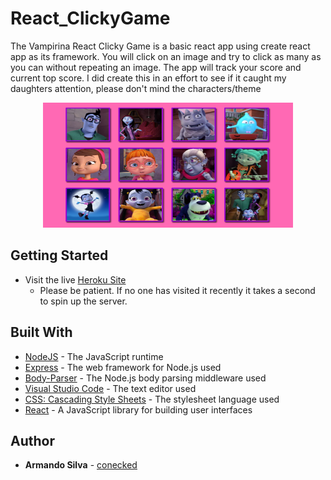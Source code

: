 # React_ClickyGame

The Vampirina React Clicky Game is a basic react app using create react app as its framework. You will click on an image and try to click as many as you can without repeating an image. The app will track your score and current top score. I did create this in an effort to see if it caught my daughters attention, please don't mind the characters/theme

<p align="center">
  <img width="400" height="200" src="/public/images/clickyGame.png">
</p>

## Getting Started

* Visit the live [Heroku Site](https://morning-taiga-62467.herokuapp.com/)
    * Please be patient. If no one has visited it recently it takes a second to spin up the server.

## Built With

* [NodeJS](https://nodejs.org/en/) - The JavaScript runtime
* [Express](https://github.com/expressjs/express) - The web framework for Node.js used
* [Body-Parser](https://github.com/expressjs/body-parser) - The Node.js body parsing middleware used
* [Visual Studio Code](https://code.visualstudio.com/) - The text editor used
* [CSS: Cascading Style Sheets](https://developer.mozilla.org/en-US/docs/Web/CSS) - The stylesheet language used
* [React](https://reactjs.org/) - A JavaScript library for building user interfaces

## Author

* **Armando Silva** - [conecked](https://conecked.github.io)
